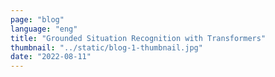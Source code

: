 ```yaml
---
page: "blog"
language: "eng"
title: "Grounded Situation Recognition with Transformers"
thumbnail: "../static/blog-1-thumbnail.jpg"
date: "2022-08-11"
---
```

